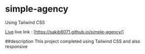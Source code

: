 # simple-agency
Using Tailwind CSS

[Live](https://sakib6071.github.io/simple-agency/)
live link : [https://sakib6071.github.io/simple-agency/]

##description 
This project completed using Tailwind CSS and also responsive
